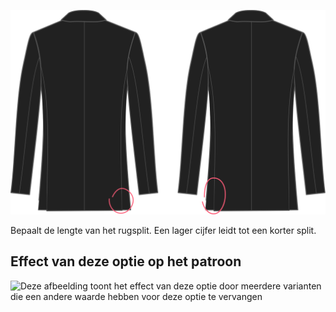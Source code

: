 ![Lengte rugsplit](backventlength.svg)

Bepaalt de lengte van het rugsplit. Een lager cijfer leidt tot een korter split.

## Effect van deze optie op het patroon

![Deze afbeelding toont het effect van deze optie door meerdere varianten die een andere waarde hebben voor deze optie te vervangen](jaeger\_backventlength\_sample.svg "Effect van deze optie op het patroon")
